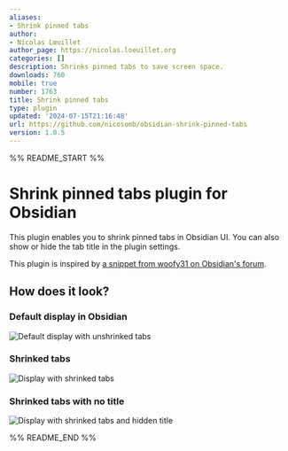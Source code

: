 ```yaml
---
aliases:
- Shrink pinned tabs
author:
- Nicolas Lœuillet
author_page: https://nicolas.loeuillet.org
categories: []
description: Shrinks pinned tabs to save screen space.
downloads: 760
mobile: true
number: 1763
title: Shrink pinned tabs
type: plugin
updated: '2024-07-15T21:16:48'
url: https://github.com/nicosomb/obsidian-shrink-pinned-tabs
version: 1.0.5
---
```


%% README_START %%

# Shrink pinned tabs plugin for Obsidian

This plugin enables you to shrink pinned tabs in Obsidian UI. You can also show or hide the tab title in the plugin settings. 

This plugin is inspired by [a snippet from woofy31 on Obsidian's forum](https://forum.obsidian.md/t/shrink-the-size-of-pinned-tabs/71914/2).

## How does it look? 

### Default display in Obsidian

![Default display with unshrinked tabs](https://raw.githubusercontent.com/nicosomb/obsidian-shrink-pinned-tabs/HEAD/docs/default.png)

### Shrinked tabs 

![Display with shrinked tabs](https://raw.githubusercontent.com/nicosomb/obsidian-shrink-pinned-tabs/HEAD/docs/shrinked.png)

### Shrinked tabs with no title

![Display with shrinked tabs and hidden title](https://raw.githubusercontent.com/nicosomb/obsidian-shrink-pinned-tabs/HEAD/docs/shrinked-no-title.png)


%% README_END %%